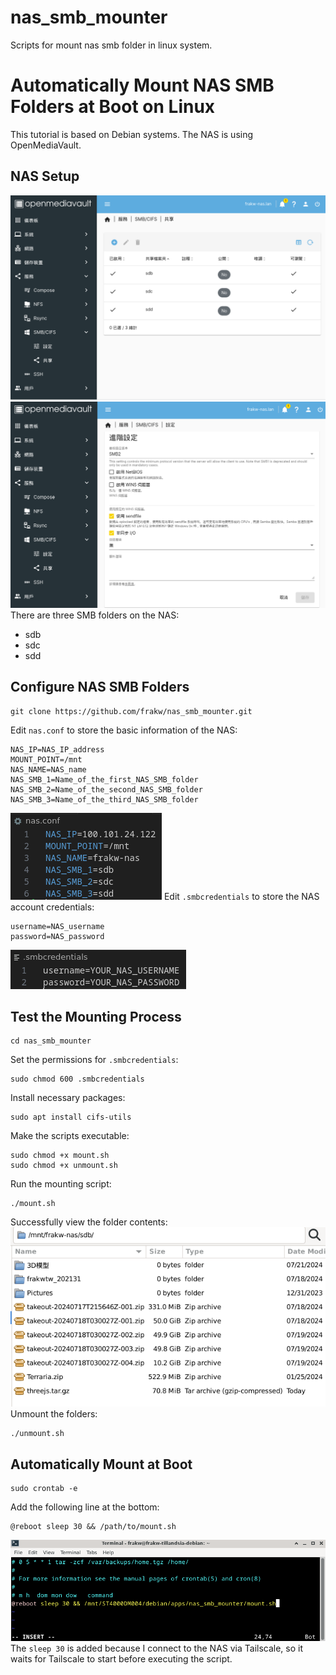 # nas_smb_mounter
Scripts for mount nas smb folder in linux system.

# Automatically Mount NAS SMB Folders at Boot on Linux
This tutorial is based on Debian systems.
The NAS is using OpenMediaVault.

## NAS Setup
![image](./imgs/nas-1.png)
![image](./imgs/nas-2.png)
There are three SMB folders on the NAS:
* sdb
* sdc
* sdd

## Configure NAS SMB Folders
```console
git clone https://github.com/frakw/nas_smb_mounter.git
```
Edit `nas.conf` to store the basic information of the NAS:
```
NAS_IP=NAS_IP_address
MOUNT_POINT=/mnt
NAS_NAME=NAS_name
NAS_SMB_1=Name_of_the_first_NAS_SMB_folder
NAS_SMB_2=Name_of_the_second_NAS_SMB_folder
NAS_SMB_3=Name_of_the_third_NAS_SMB_folder
```
![image](./imgs/config-1.png)
Edit `.smbcredentials` to store the NAS account credentials:
```
username=NAS_username
password=NAS_password
```
![image](./imgs/config-2.png)
## Test the Mounting Process
```console
cd nas_smb_mounter
```
Set the permissions for `.smbcredentials`:
```console
sudo chmod 600 .smbcredentials
```
Install necessary packages:
```console
sudo apt install cifs-utils
```
Make the scripts executable:
```console
sudo chmod +x mount.sh
sudo chmod +x unmount.sh
```
Run the mounting script:
```console
./mount.sh
```
Successfully view the folder contents:
![image](./imgs/test-1.png)
Unmount the folders:
```console
./unmount.sh
```
## Automatically Mount at Boot
```
sudo crontab -e
```
Add the following line at the bottom:
```console
@reboot sleep 30 && /path/to/mount.sh
```
![image](./imgs/auto-1.png)
The `sleep 30` is added because I connect to the NAS via Tailscale, so it waits for Tailscale to start before executing the script.
